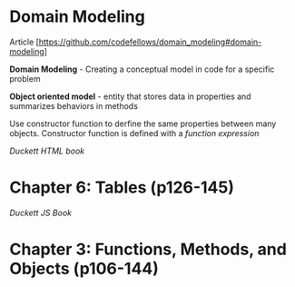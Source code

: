# Domain Modeling
Article [https://github.com/codefellows/domain_modeling#domain-modeling]

**Domain Modeling** - Creating a conceptual model in code for a specific problem

**Object oriented model** - entity that stores data in properties and summarizes behaviors in methods

Use constructor function to derfine the same properties between many objects.
Constructor function is defined with a _function expression_






_Duckett HTML book_
# Chapter 6: Tables (p126-145)



_Duckett JS Book_
# Chapter 3: Functions, Methods, and Objects (p106-144)